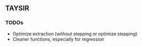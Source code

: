 ## TAYSIR

### TODOs
- Optimize extraction (without stepping or optimize stepping)
- Cleaner functions, especially for regression